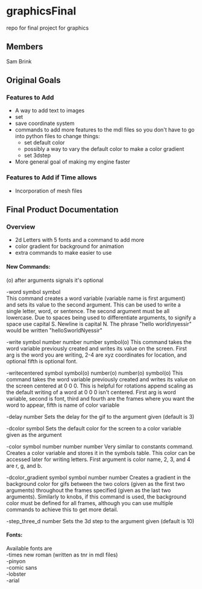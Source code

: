 # graphicsFinal
repo for final project for graphics

## Members
Sam Brink

## Original Goals

### Features to Add
- A way to add text to images  
- set  
- save coordinate system  
- commands to add more features to the mdl files so you don't have to go into python files to change things:  
    - set default color  
    - possibly a way to vary the default color to make a color gradient  
    - set 3dstep  
- More general goal of making my engine faster  

### Features to Add if Time allows
- Incorporation of mesh files


## Final Product Documentation

### Overview

- 2d Letters with 5 fonts and a command to add more   
- color gradient for background for animation  
- extra commands to make easier to use  

#### New Commands:
(o) after arguments signals it's optional

-word symbol symbol  
  This command creates a word variable (variable name is first argument)  
  and sets its value to the second argument. This can be used to write a
  single letter, word, or sentence. The second argument must be all lowercase. Due to spaces being used to differentiate arguments, to signify a
  space use capital S. Newline is capital N. The phrase "hello world\nyessir"
  would be written "helloSworldNyessir"

-write symbol number number number symbol(o)
  This command takes the word variable previously created and writes its
  value on the screen. First arg is the word you are writing, 2-4 are xyz
  coordinates for location, and optional fifth is optional font.

-writecentered symbol symbol(o) number(o) number(o) symbol(o)
  This command takes the word variable previously created and writes its
  value on the screen centered at 0 0 0. This is helpful for rotations append scaling as the default writing of a word at 0 0 0 isn't centered.
  First arg is word variable, second is font, third and fourth are the frames
  where you want the word to appear, fifth is name of color variable

-delay number
  Sets the delay for the gif to the argument given (default is 3)

-dcolor symbol
  Sets the default color for the screen to a color variable given as the
  argument

-color symbol number number number
  Very similar to constants command. Creates a color variable and stores it
  in the symbols table. This color can be accessed later for writing letters.
  First argument is color name, 2, 3, and 4 are r, g, and b.

-dcolor_gradient symbol symbol number number
  Creates a gradient in the background color for gifs between the two
  colors (given as the first two arguments) throughout the frames specified
  (given as the last two arguments). Similarly to knobs, if this command is
  used, the background color must be defined for all frames, although you can use multiple commands to achieve this to get more detail.

-step_three_d number
  Sets the 3d step to the argument given (default is 10)




#### Fonts:  
Available fonts are   
-times new roman (written as tnr in mdl files)  
-pinyon  
-comic sans  
-lobster  
-arial  
